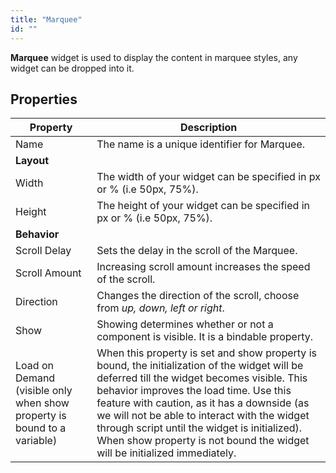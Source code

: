 ```yaml
---
title: "Marquee"
id: ""
---
```


**Marquee** widget is used to display the content in marquee styles, any widget can be dropped into it.

## Properties

| **Property** | **Description** |
| --- | --- |
| Name | The name is a unique identifier for Marquee. |
| **Layout** |
| Width | The width of your widget can be specified in px or % (i.e 50px, 75%). |
| Height | The height of your widget can be specified in px or % (i.e 50px, 75%). |
| **Behavior** |
| Scroll Delay | Sets the delay in the scroll of the Marquee. |
| Scroll Amount | Increasing scroll amount increases the speed of the scroll. |
| Direction | Changes the direction of the scroll, choose from _up, down, left or right_. |
| Show | Showing determines whether or not a component is visible. It is a bindable property. |
| Load on Demand (visible only when show property is bound to a variable) | When this property is set and show property is bound, the initialization of the widget will be deferred till the widget becomes visible. This behavior improves the load time. Use this feature with caution, as it has a downside (as we will not be able to interact with the widget through script until the widget is initialized). When show property is not bound the widget will be initialized immediately. |


